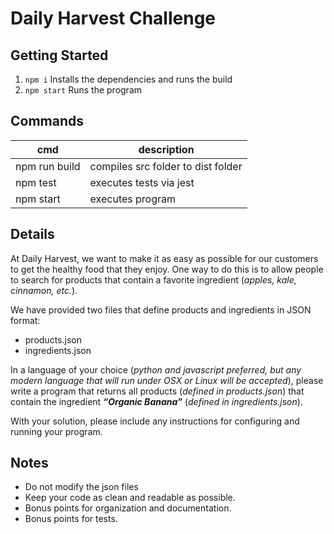 # Daily Harvest Challenge

## Getting Started

1. ```npm i``` Installs the dependencies and runs the build
2. ```npm start``` Runs the program

## Commands

| cmd           | description                                      |
|---------------|--------------------------------------------------|
| npm run build | compiles src folder to dist folder               |
| npm test      | executes tests via jest                          |
| npm start     | executes program                                 |

## Details

At Daily Harvest, we want to make it as easy as possible for our customers to get the healthy food
that they enjoy. One way to do this is to allow people to search for products that contain a
favorite ingredient (*apples, kale, cinnamon, etc.*).

We have provided two files that define products and ingredients in JSON format:

- products.json
- ingredients.json

In a language of your choice (*python and javascript preferred, but any modern language that will
run under OSX or Linux will be accepted*), please write a program that returns all products
(*defined in products.json*) that contain the ingredient ***“Organic Banana”*** (*defined in
ingredients.json*). 

With your solution, please include any instructions for configuring and running
your program.

## Notes

- Do not modify the json files
- Keep your code as clean and readable as possible.
- Bonus points for organization and documentation.
- Bonus points for tests.

